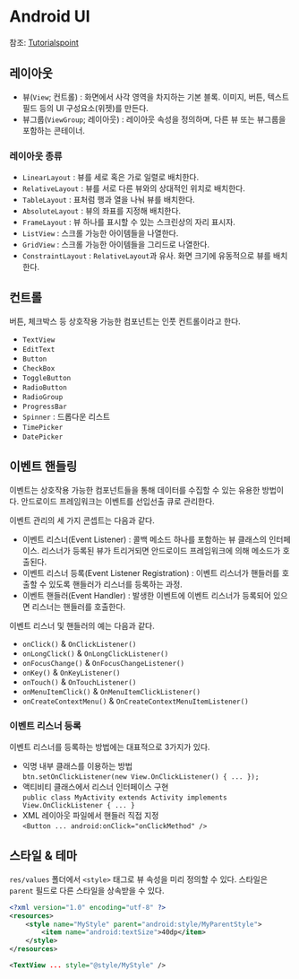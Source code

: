 # Android UI

참조: [Tutorialspoint](https://www.tutorialspoint.com/android/index.htm)


##  레이아웃

- 뷰(`View`; 컨트롤) : 화면에서 사각 영역을 차지하는 기본 블록. 이미지, 버튼, 텍스트 필드 등의 UI 구성요소(위젯)를 만든다.
- 뷰그룹(`ViewGroup`; 레이아웃) : 레이아웃 속성을 정의하며, 다른 뷰 또는 뷰그룹을 포함하는 콘테이너.

### 레이아웃 종류

- `LinearLayout` : 뷰를 세로 혹은 가로 일렬로 배치한다.
- `RelativeLayout` : 뷰를 서로 다른 뷰와의 상대적인 위치로 배치한다. 
- `TableLayout` : 표처럼 행과 열을 나눠 뷰를 배치한다.
- `AbsoluteLayout` : 뷰의 좌표를 지정해 배치한다.
- `FrameLayout` : 뷰 하나를 표시할 수 있는 스크린상의 자리 표시자.
- `ListView` : 스크롤 가능한 아이템들을 나열한다.
- `GridView` : 스크롤 가능한 아이템들을 그리드로 나열한다.
- `ConstraintLayout` : `RelativeLayout`과 유사. 화면 크기에 유동적으로 뷰를 배치한다.

## 컨트롤

버튼, 체크박스 등 상호작용 가능한 컴포넌트는 인풋 컨트롤이라고 한다.

- `TextView`
- `EditText`
- `Button`
- `CheckBox`
- `ToggleButton`
- `RadioButton`
- `RadioGroup`
- `ProgressBar`
- `Spinner` : 드롭다운 리스트
- `TimePicker`
- `DatePicker`

## 이벤트 핸들링

이벤트는 상호작용 가능한 컴포넌트들을 통해 데이터를 수집할 수 있는 유용한 방법이다.
안드로이드 프레임워크는 이벤트를 선입선출 큐로 관리한다.

이벤트 관리의 세 가지 콘셉트는 다음과 같다.

- 이벤트 리스너(Event Listener) : 콜백 메소드 하나를 포함하는 뷰 클래스의 인터페이스. 리스너가 등록된 뷰가 트리거되면 안드로이드 프레임워크에 의해 메소드가 호출된다.
- 이벤트 리스너 등록(Event Listener Registration) : 이벤트 리스너가 핸들러를 호출할 수 있도록 핸들러가 리스너를 등록하는 과정.
- 이벤트 핸들러(Event Handler) : 발생한 이벤트에 이벤트 리스너가 등록되어 있으면 리스너는 핸들러를 호출한다.

이벤트 리스너 및 핸들러의 예는 다음과 같다.

- `onClick()` & `OnClickListener()`
- `onLongClick()` & `OnLongClickListener()`
- `onFocusChange()` & `OnFocusChangeListener()`
- `onKey()` & `OnKeyListener()`
- `onTouch()` & `OnTouchListener()`
- `onMenuItemClick()` & `OnMenuItemClickListener()`
- `onCreateContextMenu()` & `OnCreateContextMenuItemListener()`

### 이벤트 리스너 등록

이벤트 리스너를 등록하는 방법에는 대표적으로 3가지가 있다.

- 익명 내부 클래스를 이용하는 방법\
  `btn.setOnClickListener(new View.OnClickListener() { ... });`
- 액티비티 클래스에서 리스너 인터페이스 구현\
  `public class MyActivity extends Activity implements View.OnClickListener { ... }`
- XML 레이아웃 파일에서 핸들러 직접 지정\
  `<Button ... android:onClick="onClickMethod" />`

## 스타일 & 테마

`res/values` 폴더에서 `<style>` 태그로 뷰 속성을 미리 정의할 수 있다.
스타일은 `parent` 필드로 다른 스타일을 상속받을 수 있다.

```xml
<?xml version="1.0" encoding="utf-8" ?>
<resources>
    <style name="MyStyle" parent="android:style/MyParentStyle">
        <item name="android:textSize">40dp</item>
    </style>
</resources>
```

```xml
<TextView ... style="@style/MyStyle" />
```
